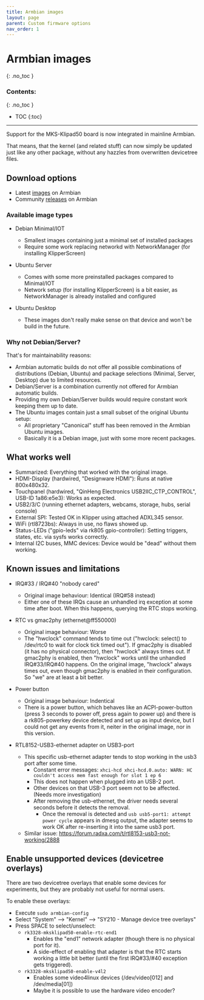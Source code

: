 ```yaml
---
title: Armbian images
layout: page
parent: Custom firmware options
nav_order: 1
---
```

# Armbian images
{: .no_toc }
### Contents:
{: .no_toc }
- TOC
{:toc}
----

Support for the MKS-Klipad50 board is now integrated in mainline Armbian.

That means, that the kernel (and related stuff) can now simply be updated just like any other package, without any hazzles from overwritten devicetree files.

## Download options

- Latest [images](https://www.armbian.com/mks-klipad50/) on Armbian
- Community [releases](https://github.com/armbian/community/releases/) on Armbian

### Available image types
- Debian Minimal/IOT
  - Smallest images containing just a minimal set of installed packages
  - Require some work replacing networkd with NetworkManager (for installing KlipperScreen)

- Ubuntu Server
  - Comes with some more preinstalled packages compared to Minimal/IOT
  - Network setup (for installing KlipperScreen) is a bit easier, as NetworkManager is already installed and configured

- Ubuntu Desktop
  - These images don't really make sense on that device and won't be build in the future.

### Why not Debian/Server?
That's for maintainability reasons:
- Armbian automatic builds do not offer all possible combinations of distributions (Debian, Ubuntu) and package selections (Minimal, Server, Desktop) due to limited resources.
- Debian/Server is a combination currently not offered for Armbian automatic builds.
- Providing my own Debian/Server builds would require constant work keeping them up to date.
- The Ubuntu images contain just a small subset of the original Ubuntu setup:
  - All proprietary "Canonical" stuff has been removed in the Armbian Ubuntu images.
  - Basically it is a Debian image, just with some more recent packages.

## What works well
  - Summarized: Everything that worked with the original image.
  - HDMI-Display (hardwired, "Designware HDMI"): Runs at native 800x480x32.
  - Touchpanel (hardwired, "QinHeng Electronics USB2IIC_CTP_CONTROL", USB-ID 1a86:e5e3): Works as expected.
  - USB2/3/C (running ethernet adapters, webcams, storage, hubs, serial console)
  - External SPI: Tested OK in Klipper using attached ADXL345 sensor.
  - WiFi (rtl8723bs): Always in use, no flaws showed up.
  - Status-LEDs ("gpio-leds" via rk805 gpio-controller): Setting triggers, states, etc. via sysfs works correctly.
  - Internal I2C buses, MMC devices: Device would be "dead" without them working.

## Known issues and limitations
  - IRQ#33 / IRQ#40 "nobody cared"
    - Original image behaviour: Identical (IRQ#58 instead)
    - Either one of these IRQs cause an unhandled irq exception at some time after boot. When this happens, querying the RTC stops working.

  - RTC vs gmac2phy (ethernet@ff550000)
    - Original image behaviour: Worse
    - The "hwclock" command tends to time out ("hwclock: select() to /dev/rtc0 to wait for clock tick timed out").
      If gmac2phy is disabled (it has no physical connector), then "hwclock" always times out.
      If gmac2phy is enabled, then "hwclock" works until the unhandled IRQ#33/IRQ#40 happens.
      On the original image, "hwclock" always times out, even though gmac2phy is enabled in their configuration. So "we" are at least a bit better.

  - Power button
    - Original image behaviour: Indentical
    - There is a power button, which behaves like an ACPI-power-button (press 3 seconds to power off, press again to power up) and there is a rk805-powerkey device detected and set up as input device, but I could not get any events from it, neiter in the original image, nor in this version.

  - RTL8152-USB3-ethernet adapter on USB3-port
    - This specific usb-ethernet adapter tends to stop working in the usb3 port after some time.
      - Constant error messages: `xhci-hcd xhci-hcd.0.auto: WARN: HC couldn't access mem fast enough for slot 1 ep 6`
      - This does not happen when plugged into an USB-2 port.
      - Other devices on that USB-3 port seem not to be affected. (Needs more investigation)
      - After removing the usb-ethernet, the driver needs several seconds before it detects the removal.
        - Once the removal is detected and `usb usb5-port1: attempt power cycle` appears in dmesg output, the adapter seems to work OK after re-inserting it into the same usb3 port.
    - Similar issue: <https://forum.radxa.com/t/rtl8153-usb3-not-working/2888>

## Enable unsupported devices (devicetree overlays)

There are two devicetree overlays that enable some devices for experiments, but they are probably not useful for normal users.

To enable these overlays:
- Execute `sudo armbian-config`
- Select "System" --> "Kernel" --> "SY210 - Manage device tree overlays"
- Press SPACE to select/unselect:
  - `rk3328-mksklipad50-enable-rtc-end1`
    - Enables the "end1" network adapter (though there is no physical port for it).
    - A side-effect of enabling that adapter is that the RTC starts working a little bit better (until the first IRQ#33/#40 exception gets triggered).
  - `rk3328-mksklipad50-enable-v4l2`
    - Enables some video4linux devices (/dev/video[012] and /dev/media[01])
    - Maybe it is possible to use the hardware video encoder?

